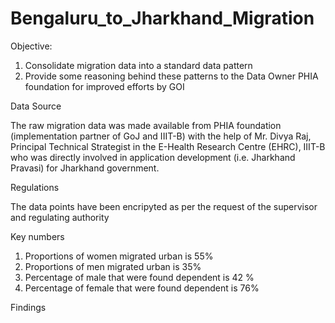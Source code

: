 # Bengaluru_to_Jharkhand_Migration
 
 Objective: 

1. Consolidate migration data into a standard data pattern
2. Provide some reasoning behind these patterns to the Data Owner PHIA foundation for improved efforts by GOI


Data Source 

The raw migration data was made available from PHIA foundation (implementation partner of GoJ 
and IIIT-B) with the help of Mr. Divya Raj, Principal Technical Strategist in the E-Health Research Centre 
(EHRC), IIIT-B who was directly involved in application development (i.e. Jharkhand Pravasi) for 
Jharkhand government.

Regulations 

The data points have been encripyted as per the request of the supervisor and regulating authority 

Key numbers 

1. Proportions of women migrated urban is 55%
2. Proportions of men migrated urban is 35% 
3. Percentage of male that were found dependent is 42 %
4. Percentage of female that were found dependent is 76%


Findings
